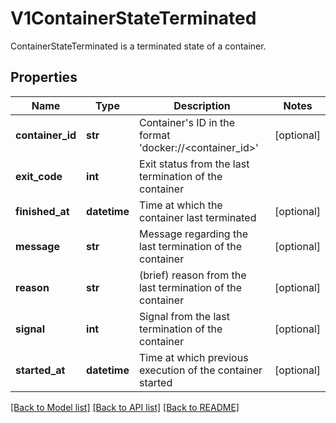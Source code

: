 # V1ContainerStateTerminated

ContainerStateTerminated is a terminated state of a container.

## Properties
Name | Type | Description | Notes
------------ | ------------- | ------------- | -------------
**container_id** | **str** | Container&#39;s ID in the format &#39;docker://&lt;container_id&gt;&#39; | [optional] 
**exit_code** | **int** | Exit status from the last termination of the container | 
**finished_at** | **datetime** | Time at which the container last terminated | [optional] 
**message** | **str** | Message regarding the last termination of the container | [optional] 
**reason** | **str** | (brief) reason from the last termination of the container | [optional] 
**signal** | **int** | Signal from the last termination of the container | [optional] 
**started_at** | **datetime** | Time at which previous execution of the container started | [optional] 

[[Back to Model list]](../README.md#documentation-for-models) [[Back to API list]](../README.md#documentation-for-api-endpoints) [[Back to README]](../README.md)


